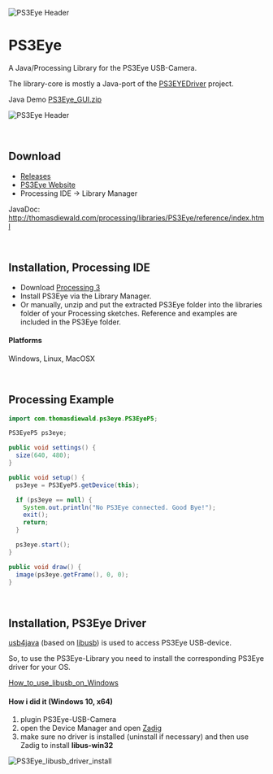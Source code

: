 ![PS3Eye Header](http://thomasdiewald.com/processing/libraries/PS3Eye/PS3Eye_header.jpg)

# PS3Eye
A Java/Processing Library for the PS3Eye USB-Camera.

The library-core is mostly a Java-port of the [PS3EYEDriver](https://github.com/inspirit/PS3EYEDriver) project.

Java Demo [PS3Eye_GUI.zip](https://github.com/diwi/PS3Eye/files/907510/PS3Eye_GUI.zip)

![PS3Eye Header](http://thomasdiewald.com/processing/libraries/PS3Eye/PS3Eye_capture.jpg)


<br>

## Download
+ [Releases](https://github.com/diwi/PS3Eye/releases)
+ [PS3Eye Website](http://thomasdiewald.com/processing/libraries/PS3Eye/)
+ Processing IDE -> Library Manager

JavaDoc: http://thomasdiewald.com/processing/libraries/PS3Eye/reference/index.html

<br>

## Installation, Processing IDE

- Download [Processing 3](https://processing.org/download/?processing)
- Install PS3Eye via the Library Manager.
- Or manually, unzip and put the extracted PS3Eye folder into the libraries folder of your Processing sketches. Reference and examples are included in the PS3Eye folder. 

#### Platforms
Windows, Linux, MacOSX

<br>

## Processing Example

```java
import com.thomasdiewald.ps3eye.PS3EyeP5;

PS3EyeP5 ps3eye;

public void settings() {
  size(640, 480);
}

public void setup() {
  ps3eye = PS3EyeP5.getDevice(this);

  if (ps3eye == null) {
    System.out.println("No PS3Eye connected. Good Bye!");
    exit();
    return;
  } 

  ps3eye.start();
}

public void draw() {
  image(ps3eye.getFrame(), 0, 0);
}
```

<br>

## Installation, PS3Eye Driver

[usb4java](http://usb4java.org/) (based on [libusb](http://libusb.info/)) is used to access PS3Eye USB-device.

So, to use the PS3Eye-Library you need to install the corresponding PS3Eye driver for your OS.

[How_to_use_libusb_on_Windows](https://github.com/libusb/libusb/wiki/Windows#How_to_use_libusb_on_Windows)

#### How i did it (Windows 10, x64)
1) plugin PS3Eye-USB-Camera
2) open the Device Manager and open [Zadig](http://zadig.akeo.ie/)
3) make sure no driver is installed (uninstall if necessary) and then use Zadig to install **libus-win32**

![PS3Eye_libusb_driver_install](http://thomasdiewald.com/processing/libraries/PS3Eye/PS3Eye_libusb_driver_install.jpg)

